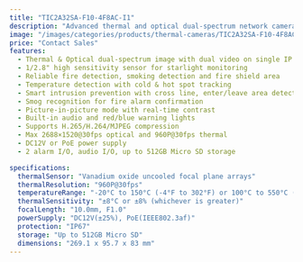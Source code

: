 ```yaml
---
title: "TIC2A32SA-F10-4F8AC-I1"
description: "Advanced thermal and optical dual-spectrum network camera with reliable fire detection, temperature monitoring, and smart intrusion prevention capabilities. Features dual video with single IP address and high sensitivity sensor for starlight monitoring."
image: "/images/categories/products/thermal-cameras/TIC2A32SA-F10-4F8AC-I1.png"
price: "Contact Sales"
features:
  - Thermal & Optical dual-spectrum image with dual video on single IP address
  - 1/2.8" high sensitivity sensor for starlight monitoring
  - Reliable fire detection, smoking detection and fire shield area
  - Temperature detection with cold & hot spot tracking
  - Smart intrusion prevention with cross line, enter/leave area detection
  - Smog recognition for fire alarm confirmation
  - Picture-in-picture mode with real-time contrast
  - Built-in audio and red/blue warning lights
  - Supports H.265/H.264/MJPEG compression
  - Max 2688×1520@30fps optical and 960P@30fps thermal
  - DC12V or PoE power supply
  - 2 alarm I/O, audio I/O, up to 512GB Micro SD storage

specifications:
  thermalSensor: "Vanadium oxide uncooled focal plane arrays"
  thermalResolution: "960P@30fps"
  temperatureRange: "-20°C to 150°C (-4°F to 302°F) or 100°C to 550°C (212°F to 1022°F)"
  thermalSensitivity: "±8°C or ±8% (whichever is greater)"
  focalLength: "10.0mm, F1.0"
  powerSupply: "DC12V(±25%), PoE(IEEE802.3af)"
  protection: "IP67"
  storage: "Up to 512GB Micro SD"
  dimensions: "269.1 x 95.7 x 83 mm"
---
```

